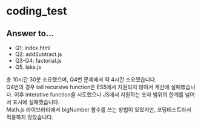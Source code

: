 # coding_test
 
 ## Answer to...
- Q1: index.html
- Q2: addSubtract.js
- Q3-Q4: factorial.js
- Q5. lake.js

총 10시간 30분 소요했으며, Q4번 문제에서 약 4시간 소요했습니다.  
Q4번의 경우 tail recursive function은 ES5에서 지원되지 않아서 계산에 실패했습니다.
이후 interative function을 시도했으나 JS에서 지원하는 숫자 범위의 한계를 넘어서 표시에 실패했습니다.  
Math.js 라이브러리에서 bigNumber 함수를 쓰는 방법이 있었지만, 코딩테스트라서 적용하지 않았습니다.